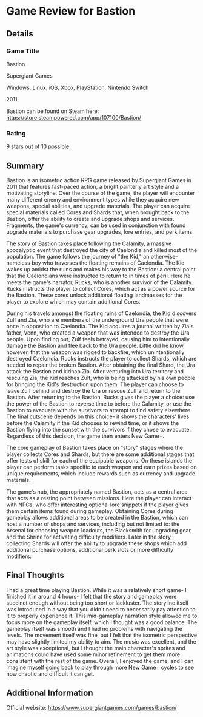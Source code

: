 # Game Review for Bastion

## Details

### Game Title

Bastion

Supergiant Games

Windows, Linux, iOS, Xbox, PlayStation, Nintendo Switch

2011

Bastion can be found on Steam here: https://store.steampowered.com/app/107100/Bastion/

### Rating

9 stars out of 10 possible

## Summary

Bastion is an isometric action RPG game released by Supergiant Games in 2011 that features fast-paced action, a bright painterly art style and a motivating storyline. Over the course of the game, the player will encounter many different enemy and environment types while they acquire new weapons, special abilities, and upgrade materials. The player can acquire special materials called Cores and Shards that, when brought back to the Bastion, offer the ability to create and upgrade shops and services. Fragments, the game's currency, can be used in conjunction with found upgrade materials to purchase gear upgrades, lore entries, and perk items.

The story of Bastion takes place following the Calamity, a massive apocalyptic event that destroyed the city of Caelondia and killed most of the population. The game follows the journey of "the Kid," an otherwise-nameless boy who traverses the floating remains of Caelondia. The Kid wakes up amidst the ruins and makes his way to the Bastion: a central point that the Caelondians were instructed to return to in times of peril. Here he meets the game's narrator, Rucks, who is another survivor of the Calamity. Rucks instructs the player to collect Cores, which act as a power source for the Bastion. These cores unlock additional floating landmasses for the player to explore which may contain additional Cores. 

During his travels amongst the floating ruins of Caelondia, the Kid discovers Zulf and Zia, who are members of the underground Ura people that were once in opposition to Caelondia. The Kid acquires a journal written by Zia's father, Venn, who created a weapon that was intended to destroy the Ura people. Upon finding out, Zulf feels betrayed, causing him to intentionally damage the Bastion and flee back to the Ura people. Little did he know, however, that the weapon was rigged to backfire, which unintentionally destroyed Caelondia. Rucks instructs the player to collect Shards, which are needed to repair the broken Bastion. After obtaining the final Shard, the Ura attack the Bastion and kidnap Zia. After venturing into Ura territory and rescuing Zia, the Kid reaches Zulf, who is being attacked by his own people for bringing the Kid's destruction upon them. The player can choose to leave Zulf behind and destroy the Ura or rescue Zulf and return to the Bastion. After returning to the Bastion, Rucks gives the player a choice: use the power of the Bastion to reverse time to before the Calamity, or use the Bastion to evacuate with the survivors to attempt to find safety elsewhere. The final cutscene depends on this choice- it shows the characters' lives before the Calamity if the Kid chooses to rewind time, or it shows the Bastion flying into the sunset with the survivors if they chose to evacuate. Regardless of this decision, the game then enters New Game+. 

The core gameplay of Bastion takes place on "story" stages where the player collects Cores and Shards, but there are some additional stages that offer tests of skill for each of the equipable weapons. On these islands the player can perform tasks specific to each weapon and earn prizes based on unique requirements, which include rewards such as currency and upgrade materials. 

The game's hub, the appropriately named Bastion, acts as a central area that acts as a resting point between missions. Here the player can interact with NPCs, who offer interesting optional lore snippets if the player gives them certain items found during gameplay. Obtaining Cores during gameplay allows additional areas to be created in the Bastion, which can host a number of shops and services, including but not limited to: the Arsenal for choosing weapon loadouts, the Blacksmith for upgrading gear, and the Shrine for activating difficulty modifiers. Later in the story, collecting Shards will offer the ability to upgrade these shops which add additional purchase options, additional perk slots or more difficulty modifiers. 

## Final Thoughts

I had a great time playing Bastion. While it was a relatively short game- I finished it in around 4 hours- I felt that the story and gameplay were succinct enough without being too short or lackluster. The storyline itself was introduced in a way that you didn't need to necessarily pay attention to it to properly experience it. This mid-gameplay narration style allowed me to focus more on the gameplay itself, which I thought was a good balance. The gameplay itself was smooth and I had no problems with navigating the levels. The movement itself was fine, but I felt that the isometric perspective may have slightly limited my ability to aim. The music was excellent, and the art style was exceptional, but I thought the main character's sprites and animations could have used some minor refinement to get them more consistent with the rest of the game. Overall, I enjoyed the game, and I can imagine myself going back to play through more New Game+ cycles to see how chaotic and difficult it can get. 

## Additional Information

Official website: https://www.supergiantgames.com/games/bastion/
